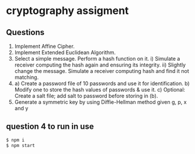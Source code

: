 # cryptography assigment

## Questions

1.  Implement Affine Cipher.
2.  Implement Extended Euclidean Algorithm.
3.  Select a simple message. Perform a hash function on it.
    i) Simulate a receiver computing the hash again and ensuring its integrity.
    ii) Slightly change the message. Simulate a receiver computing hash and find it not
    matching.
4.  a) Create a password file of 10 passwords and use it for identification.
    b) Modify one to store the hash values of passwords & use it.
    c) Optional: Create a salt file; add salt to password before storing in (b).
5.  Generate a symmetric key by using Diffie-Hellman method given g, p, x and y

## question 4 to run in use

```bash
$ npm i
$ npm start
```
